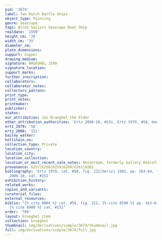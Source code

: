 ```yaml
---
pid: '3674'
label: Two Dutch Battle Ships
object_type: Painting
genre: Seascape
tags: Birds Sailors Seascape Boat Ship
realdate: '1599'
height_cm: '26'
width_cm: '35'
diameter_cm: 
plate_dimensions: 
support: Copper
drawing_medium: 
signature: BRUEGHEL 1599
signature_location: 
support_marks: 
further_inscription: 
collaborators: 
collaborator_notes: 
collectors_patrons: 
print_type: 
print_notes: 
printmaker: 
publisher: 
states: 
our_attribution: Jan Brueghel the Elder
other_attribution_authorities: 'Ertz 2008-10, #151, Ertz 1979, #58, Honig database'
ertz_1979: '58'
ertz_2008: '151'
bailey_walker: 
hollstein_no: 
collection_type: Private
location_country: 
location_city: 
location_collection: 
location_or_most_recent_sale_notes: Amsterdam, formerly Gallery Roelofsz
provenance: 6257|6258|6259|6260|6261|6262
bibliography: 'Ertz 1979, cat. #58, fig. 222|Gerszi 1982, pp. 163-64, fig. 23|Ertz
  2008-10, cat. #151'
exhibition_history: 
related_works: 
copies_and_variants: 
curatorial_files: 
external_resources: 
biblio: "{% cite 9004 %} cat. #58, fig. 222, {% cite 8598 %} pp. 163-64, fig. 23,
  {% cite 8900 %} cat. #151"
order: '709'
layout: brueghel_item
collection: brueghel
thumbnail: img/derivatives/simple/3674/thumbnail.jpg
full: img/derivatives/simple/3674/full.jpg
---
```

